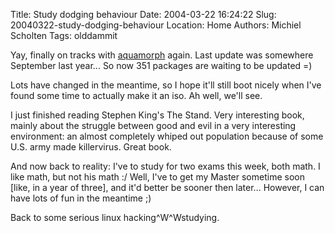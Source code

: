Title: Study dodging behaviour
Date: 2004-03-22 16:24:22
Slug: 20040322-study-dodging-behaviour
Location: Home
Authors: Michiel Scholten
Tags: olddammit

<p>Yay, finally on tracks with <a href="/?section=linux&amp;page=aquamorph">aquamorph</a> again. Last update was somewhere September last year... So now 351 packages are waiting to be updated =)</p>
<p>Lots have changed in the meantime, so I hope it'll still boot nicely when I've found some time to actually make it an iso. Ah well, we'll see.</p>
<p>I just finished reading Stephen King's The Stand. Very interesting book, mainly about the struggle between good and evil in a very interesting environment: an almost completely whiped out population because of some U.S. army made killervirus. Great book.</p>
<p>And now back to reality: I've to study for two exams this week, both math. I like math, but not his math :/ Well, I've to get my Master sometime soon [like, in a year of three], and it'd better be sooner then later... However, I can have lots of fun in the meantime ;)</p>
<p>Back to some serious linux hacking^W^Wstudying.</p>